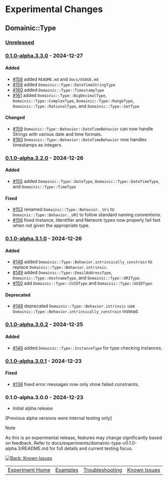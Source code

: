 # Experimental Changes

## Domainic::Type

### [Unreleased]

### [0.1.0-alpha.3.3.0] - 2024-12-27

#### Added

* [#158](https://github.com/domainic/domainic/pull/158) added `README.md` and `docs/USAGE.md`
* [#159](https://github.com/domainic/domainic/pull/159) added `Domainic::Type::DateTimeStringType`
* [#160](https://github.com/domainic/domainic/pull/160) added `Domainic::Type::TimestampType`
* [#161](https://github.com/domainic/domainic/pull/161) added `Domainic::Type::BigDecimalType`,
  `Domainic::Type::ComplexType`, `Domainic::Type::RangeType`, `Domainic::Type::RationalType`, and
  `Domainic::Type::SetType`

#### Changed

* [#159](https://github.com/domainic/domainic/pull/159) `Domainic::Type::Behavior::DateTimeBehavior` can now handle
  Strings with various date and time formats.
* [#160](https://github.com/domainic/domainic/pull/160) `Domainic::Type::Behavior::DateTimeBehavior` now handles
  timestamps as integers.

### [0.1.0-alpha.3.2.0] - 2024-12-26

#### Added

* [#155](https://github.com/domainic/domainic/pull/155) added `Domainic::Type::DateType`, `Domainic::Type::DateTimeType`,
  and `Domainic::Type::TimeType`

#### Fixed

* [#153](https://github.com/domainic/domainic/pull/153) renamed `Domainic::Type::Behavior._Uri` to
  `Domainic::Type::Behavior._URI` to follow standard naming conventions.
* [#156](https://github.com/domainic/domainic/pull/156) fixed Instance, Identifier and Network types now properly fail
  fast when not given the appropriate type.

### [0.1.0-alpha.3.1.0] - 2024-12-26

#### Added

* [#148](https://github.com/domainic/domainic/pull/148) added `Domainic::Type::Behavior.intrinsically_constrain` to
  replace `Domainic::Type::Behavior.intrinsic`.
* [#149](https://github.com/domainic/domainic/pull/149) added `Domainic::Type::EmailAddressType`,
  `Domainic::Type::HostnameType`, and `Domainic::Type::URIType`.
* [#150](https://github.com/domainic/domainic/pull/150) add `Domainic::Type::CUIDType` and `Domainic::Type::UUIDType`.

#### Deprecated

* [#148](https://github.com/domainic/domainic/pull/148) deprecated `Domainic::Type::Behavior.intrinsic` use
  `Domainic::Type::Behavior.intrinsically_constrain` instead.

### [0.1.0-alpha.3.0.2] - 2024-12-25

#### Added

* [#146](https://github.com/domainic/domainic/pull/146) added `Domainic::Type::InstanceType` for type checking
  instances.

### [0.1.0-alpha.3.0.1] - 2024-12-23

#### Fixed

* [#138](https://github.com/domainic/domainic/issues/138) fixed error messages now only show failed constraints.

### 0.1.0-alpha.3.0.0 - 2024-12-23

* Initial alpha release

[Previous alpha versions were internal testing only]

> [!NOTE]
> As this is an experimental release, features may change significantly based on feedback. Refer to
> docs/experiments/domainic-type-v0.1.0-alpha.3/README.md for full details and current testing focus.

[Unreleased]: https://github.com/domainic/domainic/compare/domainic-type-v0.1.0-alpha.3.3.0...HEAD
[0.1.0-alpha.3.3.0]: https://github.com/domainic/domainic/compare/domainic-type-v0.1.0-alpha.3.2.0...domainic-type-v0.1.0-alpha.3.3.0
[0.1.0-alpha.3.2.0]: https://github.com/domainic/domainic/compare/domainic-type-v0.1.0-alpha.3.1.0...domainic-type-v0.1.0-alpha.3.2.0
[0.1.0-alpha.3.1.0]: https://github.com/domainic/domainic/compare/domainic-type-v0.1.0-alpha.3.0.2...domainic-type-v0.1.0-alpha.3.1.0
[0.1.0-alpha.3.0.2]: https://github.com/domainic/domainic/compare/domainic-type-v0.1.0-alpha.3.0.1...domainic-type-v0.1.0-alpha.3.0.2
[0.1.0-alpha.3.0.1]: https://github.com/domainic/domainic/compare/domainic-type-v0.1.0-alpha.3.0.0...domainic-type-v0.1.0-alpha.3.0.1

[![Back: Known Issues](https://img.shields.io/badge/%3C%3C%20Known%20Issues-blue?style=for-the-badge)](KNOWN_ISSUES.md)

|                               |                         |                                       |                                 |
|-------------------------------|-------------------------|---------------------------------------|---------------------------------|
| [Experiment Home](README.md)  | [Examples](EXAMPLES.md) | [Troubleshooting](TROUBLESHOOTING.md) | [Known Issues](KNOWN_ISSUES.md) |
